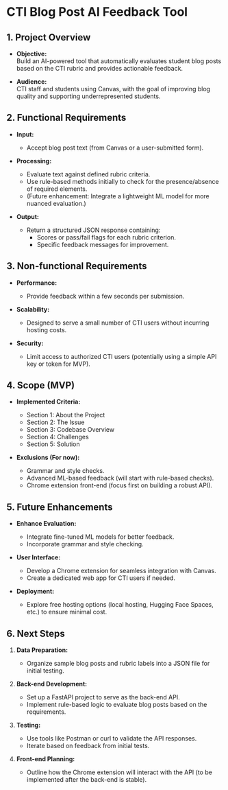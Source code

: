 # CTI Blog Post AI Feedback Tool

## 1. Project Overview

- **Objective:**  
  Build an AI-powered tool that automatically evaluates student blog posts based on the CTI rubric and provides actionable feedback.

- **Audience:**  
  CTI staff and students using Canvas, with the goal of improving blog quality and supporting underrepresented students.

## 2. Functional Requirements

- **Input:**  
  - Accept blog post text (from Canvas or a user-submitted form).

- **Processing:**  
  - Evaluate text against defined rubric criteria.
  - Use rule-based methods initially to check for the presence/absence of required elements.
  - (Future enhancement: Integrate a lightweight ML model for more nuanced evaluation.)

- **Output:**  
  - Return a structured JSON response containing:
    - Scores or pass/fail flags for each rubric criterion.
    - Specific feedback messages for improvement.
  
## 3. Non-functional Requirements

- **Performance:**  
  - Provide feedback within a few seconds per submission.
  
- **Scalability:**  
  - Designed to serve a small number of CTI users without incurring hosting costs.
  
- **Security:**  
  - Limit access to authorized CTI users (potentially using a simple API key or token for MVP).

## 4. Scope (MVP)

- **Implemented Criteria:**  
  - Section 1: About the Project
  - Section 2: The Issue
  - Section 3: Codebase Overview
  - Section 4: Challenges
  - Section 5: Solution
  
- **Exclusions (For now):**  
  - Grammar and style checks.
  - Advanced ML-based feedback (will start with rule-based checks).
  - Chrome extension front-end (focus first on building a robust API).

## 5. Future Enhancements

- **Enhance Evaluation:**  
  - Integrate fine-tuned ML models for better feedback.
  - Incorporate grammar and style checking.

- **User Interface:**  
  - Develop a Chrome extension for seamless integration with Canvas.
  - Create a dedicated web app for CTI users if needed.

- **Deployment:**  
  - Explore free hosting options (local hosting, Hugging Face Spaces, etc.) to ensure minimal cost.

## 6. Next Steps

1. **Data Preparation:**  
   - Organize sample blog posts and rubric labels into a JSON file for initial testing.

2. **Back-end Development:**  
   - Set up a FastAPI project to serve as the back-end API.
   - Implement rule-based logic to evaluate blog posts based on the requirements.

3. **Testing:**  
   - Use tools like Postman or curl to validate the API responses.
   - Iterate based on feedback from initial tests.

4. **Front-end Planning:**  
   - Outline how the Chrome extension will interact with the API (to be implemented after the back-end is stable).


